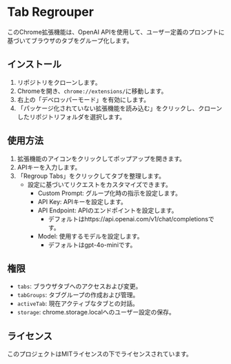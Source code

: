 # Tab Regrouper

このChrome拡張機能は、OpenAI APIを使用して、ユーザー定義のプロンプトに基づいてブラウザのタブをグループ化します。

## インストール

1. リポジトリをクローンします。
2. Chromeを開き、`chrome://extensions/`に移動します。
3. 右上の「デベロッパーモード」を有効にします。
4. 「パッケージ化されていない拡張機能を読み込む」をクリックし、クローンしたリポジトリフォルダを選択します。

## 使用方法

1. 拡張機能のアイコンをクリックしてポップアップを開きます。
2. APIキーを入力します。
3. 「Regroup Tabs」をクリックしてタブを整理します。
   - 設定に基づいてリクエストをカスタマイズできます。
     - Custom Prompt: グループ化時の指示を設定します。 
     - API Key: APIキーを設定します。
     - API Endpoint: APIのエンドポイントを設定します。
       - デフォルトはhttps://api.openai.com/v1/chat/completionsです。
     - Model: 使用するモデルを設定します。
       - デフォルトはgpt-4o-miniです。

## 権限

- `tabs`: ブラウザタブへのアクセスおよび変更。
- `tabGroups`: タブグループの作成および管理。
- `activeTab`: 現在アクティブなタブとの対話。
- `storage`: chrome.storage.localへのユーザー設定の保存。

## ライセンス

このプロジェクトはMITライセンスの下でライセンスされています。
